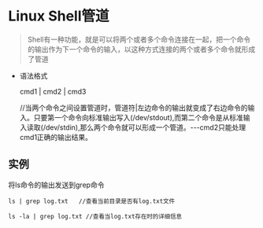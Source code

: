 # Linux Shell管道

>Shell有一种功能，就是可以将两个或者多个命令连接在一起，把一个命令的输出作为下一个命令的输入，以这种方式连接的两个或者多个命令就形成了管道

* 语法格式

	cmd1 | cmd2 | cmd3
	
	//当两个命令之间设置管道时，管道符|左边命令的输出就变成了右边命令的输入。只要第一个命令向标准输出写入(/dev/stdout),而第二个命令是从标准输入读取(/dev/stdin),那么两个命令就可以形成一个管道。---cmd2只能处理cmd1正确的输出结果。

## 实例

 将ls命令的输出发送到grep命令

	ls | grep log.txt   //查看当前目录是否有log.txt文件

	ls -la | grep log.txt //查看当log.txt存在时的详细信息

 
